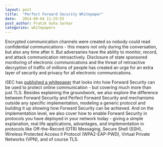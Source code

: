 ```yaml
---
layout: post
title:  "Perfect Forward Security Whitepaper"
date:   2014-09-04 11:25:55
post_author: Pratik Guha Sarkar
categories: whitepapers
---
```


Encrypted communication channels were created so nobody could read confidential communications - this means not only during the conversation, but also any time after it. But adversaries have the ability to monitor, record, and attack communication retroactively. Disclosure of state sponsored monitoring of electronic communications and the threat of retroactive decryption of traffic of millions of people has created an urge for an extra layer of security and privacy for all electronic communications.

iSEC has [published a whitepaper](https://github.com/iSECPartners/publications/blob/master/whitepapers/perfect_forward_security.pdf?raw=true) that looks into how Forward Security can be used to protect online communication - but covering much more than just TLS. Besides explaining the groundwork, we also explore the difference between Forward Security and Perfect Forward Security and mechanisms outside any specific implementation, modeling a generic protocol and building it up showing how Forward Security can be achieved. And on the implementation level, we also cover how to enable Forward Security in protocols you have deployed in your network today - giving a simple explanation, real life applications, advantages, and implementation in protocols like Off-the-Record (OTR) Messaging, Secure Shell (SSH), Wireless Protected Access II Protocol (WPA2-EAP-PWD), Virtual Private Networks (VPN), and of course TLS.

